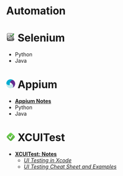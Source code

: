 <!-- [_Stack Overflow: _]() -->
<!-- [_GitHub: _]() -->
<!-- [____]() -->

# Automation

# <img src="/img/selenium_icon.jpg" width="24" height="24"> Selenium

- Python
- Java

# <img src="/img/appium.png" width="24" height="24"> Appium

- [__Appium Notes__](/Appium/Appium.md)
- Python
- Java

# <img src="/img/xctest.jpg" width="24" height="24"> XCUITest

- [__XCUITest: Notes__](https://github.com/sergius-la/Swift/blob/master/Swift/XCTest/XCUITest/XCUitest.md)
    - [_UI Testing in Xcode_](https://www.youtube.com/watch?v=7zMGf-0OnoU)
    - [_UI Testing Cheat Sheet and Examples_](http://masilotti.com/ui-testing-cheat-sheet/)

<!-- # <img src="/img/xpath.png" width="64" height="30"> xPath -->